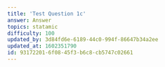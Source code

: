 ```yaml
---
title: 'Test Question 1c'
answer: Answer
topics: statamic
difficulty: 100
updated_by: 3d84fd6e-6189-44c0-994f-86647b34a2ee
updated_at: 1602351790
id: 93172201-6f08-45f3-b6c8-cb5747c02661
---
```

